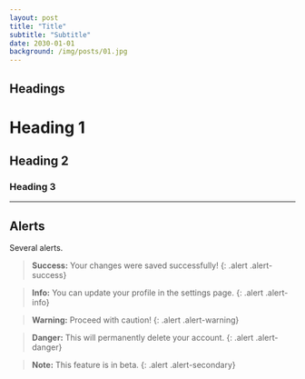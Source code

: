 ```yaml
---
layout: post
title: "Title"
subtitle: "Subtitle"
date: 2030-01-01
background: /img/posts/01.jpg
---
```

## Headings
# Heading 1
## Heading 2
### Heading 3

<hr>

## Alerts

Several alerts. 

> **Success:** Your changes were saved successfully!
{: .alert .alert-success}

> **Info:** You can update your profile in the settings page.
{: .alert .alert-info}

> **Warning:** Proceed with caution!
{: .alert .alert-warning}

> **Danger:** This will permanently delete your account.
{: .alert .alert-danger}

> **Note:** This feature is in beta.
{: .alert .alert-secondary}
